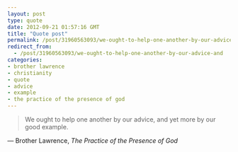 ```yaml
---
layout: post
type: quote
date: 2012-09-21 01:57:16 GMT
title: "Quote post"
permalink: /post/31960563093/we-ought-to-help-one-another-by-our-advice-and
redirect_from: 
  - /post/31960563093/we-ought-to-help-one-another-by-our-advice-and
categories:
- brother lawrence
- christianity
- quote
- advice
- example
- the practice of the presence of god
---
```

<blockquote>We ought to help one another by our advice, and yet more by our good example. </blockquote>

 — Brother Lawrence, <i>The Practice of the Presence of God</i>